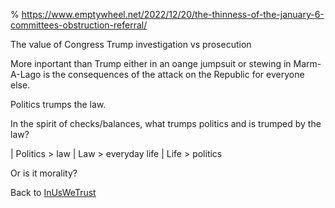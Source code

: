 % https://www.emptywheel.net/2022/12/20/the-thinness-of-the-january-6-committees-obstruction-referral/

The value of Congress Trump investigation vs prosecution

More inportant than Trump either in an oange jumpsuit or stewing in Marm-A-Lago is the consequences of the attack on the Republic for everyone else.

Politics trumps the law.

In the spirit of checks/balances, what trumps politics and is trumped by the law?

| Politics > law
| Law > everyday life
| Life > politics

Or is it morality?

Back to [InUsWeTrust](InUsWeTrust.html)
